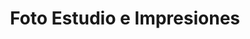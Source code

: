 ---
title: "Foto Estudio e Impresiones"
url: /escuintla/foto-estudio-e-impresiones/
shop: Kopieren
---